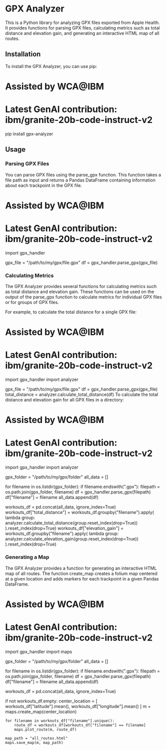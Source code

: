 # GPX Analyzer
This is a Python library for analyzing GPX files exported from Apple Health. It provides functions for parsing GPX files, calculating metrics such as total distance and elevation gain, and generating an interactive HTML map of all routes.

## Installation
To install the GPX Analyzer, you can use pip:


# Assisted by WCA@IBM
# Latest GenAI contribution: ibm/granite-20b-code-instruct-v2
pip install gpx-analyzer
## Usage
### Parsing GPX Files
You can parse GPX files using the parse_gpx function. This function takes a file path as input and returns a Pandas DataFrame containing information about each trackpoint in the GPX file.


# Assisted by WCA@IBM
# Latest GenAI contribution: ibm/granite-20b-code-instruct-v2
import gpx_handler

gpx_file = "/path/to/my/gpx/file.gpx"
df = gpx_handler.parse_gpx(gpx_file)
### Calculating Metrics
The GPX Analyzer provides several functions for calculating metrics such as total distance and elevation gain. These functions can be used on the output of the parse_gpx function to calculate metrics for individual GPX files or for groups of GPX files.

For example, to calculate the total distance for a single GPX file:


# Assisted by WCA@IBM
# Latest GenAI contribution: ibm/granite-20b-code-instruct-v2
import gpx_handler
import analyzer

gpx_file = "/path/to/my/gpx/file.gpx"
df = gpx_handler.parse_gpx(gpx_file)
total_distance = analyzer.calculate_total_distance(df)
To calculate the total distance and elevation gain for all GPX files in a directory:


# Assisted by WCA@IBM
# Latest GenAI contribution: ibm/granite-20b-code-instruct-v2
import gpx_handler
import analyzer

gpx_folder = "/path/to/my/gpx/folder"
all_data = []

for filename in os.listdir(gpx_folder):
    if filename.endswith(".gpx"):
        filepath = os.path.join(gpx_folder, filename)
        df = gpx_handler.parse_gpx(filepath)
        df["filename"] = filename
        all_data.append(df)

workouts_df = pd.concat(all_data, ignore_index=True)
workouts_df["total_distance"] = workouts_df.groupby("filename").apply(
    lambda group: analyzer.calculate_total_distance(group.reset_index(drop=True))
).reset_index(drop=True)
workouts_df["elevation_gain"] = workouts_df.groupby("filename").apply(
    lambda group: analyzer.calculate_elevation_gain(group.reset_index(drop=True))
).reset_index(drop=True)
### Generating a Map
The GPX Analyzer provides a function for generating an interactive HTML map of all routes. The function create_map creates a folium map centered at a given location and adds markers for each trackpoint in a given Pandas DataFrame.


# Assisted by WCA@IBM
# Latest GenAI contribution: ibm/granite-20b-code-instruct-v2
import gpx_handler
import maps

gpx_folder = "/path/to/my/gpx/folder"
all_data = []

for filename in os.listdir(gpx_folder):
    if filename.endswith(".gpx"):
        filepath = os.path.join(gpx_folder, filename)
        df = gpx_handler.parse_gpx(filepath)
        df["filename"] = filename
        all_data.append(df)

workouts_df = pd.concat(all_data, ignore_index=True)

if not workouts_df.empty:
    center_location = [
        workouts_df["latitude"].mean(), workouts_df["longitude"].mean()
    ]
    m = maps.create_map(center_location)

    for filename in workouts_df["filename"].unique():
        route_df = workouts_df[workouts_df["filename"] == filename]
        maps.plot_route(m, route_df)

    map_path = "all_routes.html"
    maps.save_map(m, map_path)
